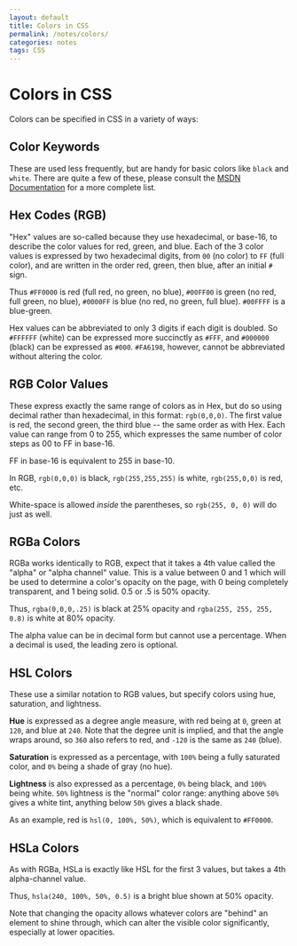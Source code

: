 ```yaml
---
layout: default
title: Colors in CSS
permalink: /notes/colors/
categories: notes
tags: CSS
---
```


Colors in CSS
=============

Colors can be specified in CSS in a variety of ways:


Color Keywords
--------------

These are used less frequently, but are handy for basic colors like `black` and `white`. There are quite a few of these, please consult the <a href="http://msdn.microsoft.com/en-us/library/ie/aa358802(v=vs.85).aspx">MSDN Documentation</a> for a more complete list.


Hex Codes (RGB)
---------------

"Hex" values are so-called because they use hexadecimal, or base-16, to describe the color values for red, green, and blue. Each of the 3 color values is expressed by two hexadecimal digits, from `00` (no color) to `FF` (full color), and are written in the order red, green, then blue, after an initial `#` sign.

Thus `#FF0000` is red (full red, no green, no blue), `#00FF00` is green (no red, full green, no blue), `#0000FF` is blue (no red, no green, full blue). `#00FFFF` is a blue-green.

Hex values can be abbreviated to only 3 digits if each digit is doubled. So `#FFFFFF` (white) can be expressed more succinctly as `#FFF`, and `#000000` (black) can be expressed as `#000`. `#FA6198`, however, cannot be abbreviated without altering the color.


RGB Color Values
----------------

These express exactly the same range of colors as in Hex, but do so using decimal rather than hexadecimal, in this format: `rgb(0,0,0)`. The first value is red, the second green, the third blue -- the same order as with Hex. Each value can range from 0 to 255, which expresses the same number of color steps as 00 to FF in base-16.

FF in base-16 is equivalent to 255 in base-10.

In RGB, `rgb(0,0,0)` is black, `rgb(255,255,255)` is white, `rgb(255,0,0)` is red, etc.

White-space is allowed *inside* the parentheses, so `rgb(255, 0, 0)` will do just as well.


RGBa Colors
-----------

RGBa works identically to RGB, expect that it takes a 4th value called the "alpha" or "alpha channel" value. This is a value between 0 and 1 which will be used to determine a color's opacity on the page, with 0 being completely transparent, and 1 being solid. 0.5 or .5 is 50% opacity.

Thus, `rgba(0,0,0,.25)` is black at 25% opacity and `rgba(255, 255, 255, 0.8)` is white at 80% opacity.

The alpha value can be in decimal form but cannot use a percentage. When a decimal is used, the leading zero is optional.


HSL Colors
----------

These use a similar notation to RGB values, but specify colors using hue, saturation, and lightness.

**Hue** is expressed as a degree angle measure, with red being at `0`, green at `120`, and blue at `240`. Note that the degree unit is implied, and that the angle wraps around, so `360` also refers to red, and `-120` is the same as `240` (blue).

**Saturation** is expressed as a percentage, with `100%` being a fully saturated color, and `0%` being a shade of gray (no hue).

**Lightness** is also expressed as a percentage, `0%` being black, and `100%` being white. `50%` lightness is the "normal" color range: anything above `50%` gives a white tint, anything below `50%` gives a black shade.

As an example, red is `hsl(0, 100%, 50%)`, which is equivalent to `#FF0000`.


HSLa Colors
-----------

As with RGBa, HSLa is exactly like HSL for the first 3 values, but takes a 4th alpha-channel value.

Thus, `hsla(240, 100%, 50%, 0.5)` is a bright blue shown at 50% opacity.

Note that changing the opacity allows whatever colors are "behind" an element to shine through, which can alter the visible color significantly, especially at lower opacities.